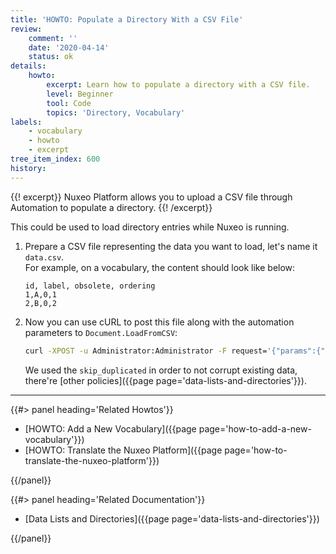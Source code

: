 ```yaml
---
title: 'HOWTO: Populate a Directory With a CSV File'
review:
    comment: ''
    date: '2020-04-14'
    status: ok
details:
    howto:
        excerpt: Learn how to populate a directory with a CSV file.
        level: Beginner
        tool: Code
        topics: 'Directory, Vocabulary'
labels:
    - vocabulary
    - howto
    - excerpt
tree_item_index: 600
history:
---
```


{{! excerpt}}
Nuxeo Platform allows you to upload a CSV file through Automation to populate a directory.
{{! /excerpt}}

This could be used to load directory entries while Nuxeo is running.

1. Prepare a CSV file representing the data you want to load, let's name it `data.csv`.</br>
    For example, on a vocabulary, the content should look like below:

   ```csv
   id, label, obsolete, ordering
   1,A,0,1
   2,B,0,2
   ```

1. Now you can use cURL to post this file along with the automation parameters to `Document.LoadFromCSV`:

   ```bash
   curl -XPOST -u Administrator:Administrator -F request='{"params":{"directoryName":"DIRECTORY_NAME", "dataLoadingPolicy":"skip_duplicate"}, "context":{}}' -F 'input=@data.csv' http://NUXEO_SERVER/nuxeo/site/automation/Directory.LoadFromCSV
   ```

   We used the `skip_duplicated` in order to not corrupt existing data, there're [other policies]({{page page='data-lists-and-directories'}}).

* * *

<div class="row" data-equalizer data-equalize-on="medium"><div class="column medium-6">{{#> panel heading='Related Howtos'}}

- [HOWTO: Add a New Vocabulary]({{page page='how-to-add-a-new-vocabulary'}})
- [HOWTO: Translate the Nuxeo Platform]({{page page='how-to-translate-the-nuxeo-platform'}})

{{/panel}}</div><div class="column medium-6">{{#> panel heading='Related Documentation'}}

- [Data Lists and Directories]({{page page='data-lists-and-directories'}})

{{/panel}}</div></div>

